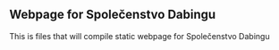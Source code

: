 ## Webpage for Společenstvo Dabingu

This is files that will compile static webpage for Společenstvo Dabingu
